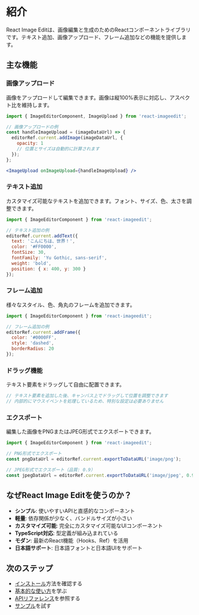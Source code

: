 # 紹介

React Image Editは、画像編集と生成のためのReactコンポーネントライブラリです。テキスト追加、画像アップロード、フレーム追加などの機能を提供します。

## 主な機能

### 画像アップロード

画像をアップロードして編集できます。画像は縦100%表示に対応し、アスペクト比を維持します。

```jsx
import { ImageEditorComponent, ImageUpload } from 'react-imageedit';

// 画像アップロードの例
const handleImageUpload = (imageDataUrl) => {
  editorRef.current.addImage(imageDataUrl, {
    opacity: 1
    // 位置とサイズは自動的に計算されます
  });
};

<ImageUpload onImageUpload={handleImageUpload} />
```

### テキスト追加

カスタマイズ可能なテキストを追加できます。フォント、サイズ、色、太さを調整できます。

```jsx
import { ImageEditorComponent } from 'react-imageedit';

// テキスト追加の例
editorRef.current.addText({
  text: 'こんにちは、世界！',
  color: '#FF0000',
  fontSize: 30,
  fontFamily: 'Yu Gothic, sans-serif',
  weight: 'bold',
  position: { x: 400, y: 300 }
});
```

### フレーム追加

様々なスタイル、色、角丸のフレームを追加できます。

```jsx
import { ImageEditorComponent } from 'react-imageedit';

// フレーム追加の例
editorRef.current.addFrame({
  color: '#0000FF',
  style: 'dashed',
  borderRadius: 20
});
```

### ドラッグ機能

テキスト要素をドラッグして自由に配置できます。

```jsx
// テキスト要素を追加した後、キャンバス上でドラッグして位置を調整できます
// 内部的にマウスイベントを処理しているため、特別な設定は必要ありません
```

### エクスポート

編集した画像をPNGまたはJPEG形式でエクスポートできます。

```jsx
import { ImageEditorComponent } from 'react-imageedit';

// PNG形式でエクスポート
const pngDataUrl = editorRef.current.exportToDataURL('image/png');

// JPEG形式でエクスポート（品質: 0.9）
const jpegDataUrl = editorRef.current.exportToDataURL('image/jpeg', 0.9);
```

## なぜReact Image Editを使うのか？

- **シンプル**: 使いやすいAPIと直感的なコンポーネント
- **軽量**: 依存関係が少なく、バンドルサイズが小さい
- **カスタマイズ可能**: 完全にカスタマイズ可能なUIコンポーネント
- **TypeScript対応**: 型定義が組み込まれている
- **モダン**: 最新のReact機能（Hooks、Ref）を活用
- **日本語サポート**: 日本語フォントと日本語UIをサポート

## 次のステップ

- [インストール](/guide/installation)方法を確認する
- [基本的な使い方](/guide/usage)を学ぶ
- [APIリファレンス](/api/)を参照する
- [サンプル](/examples/)を試す